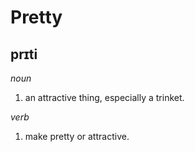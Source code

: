 # Pretty

## prɪti

_noun_

1. an attractive thing, especially a trinket.

_verb_

1. make pretty or attractive.
